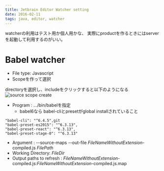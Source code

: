 ```yaml
---
title: Jetbrain Editor Watcher setting
date: 2016-02-11
tags: java, editor, watcher
---
```


watcherの利用はテスト用か個人用かな、
実際にproductを作るときにはserverを起動して利用するのがいい。

# Babel watcher

+ File type: Javascript
+ Scopeを作って選択
   
directoryを選択し、includeをクリックすると以下のようになる
![source scope create](https://dl.dropboxusercontent.com/u/21522805/blog/editor/jetbrain-source-scope-create.png)

+ Program : .../bin/babelを指定
  + babel6なら babel-cliとpresetがglobal installされていること

```
"babel-cli": "^6.4.5",git
"babel-preset-es2015": "^6.3.13",
"babel-preset-react": "^6.3.13",
"babel-preset-stage-0": "^6.3.13"
```

+ Argument : --source-maps --out-file $FileNameWithoutExtension$-compiled.js $FilePath$
+ Working Directory: $FileDir$
+ Output paths to refresh : $FileNameWithoutExtension$-compiled.js:$FileNameWithoutExtension$-compiled.js.map
